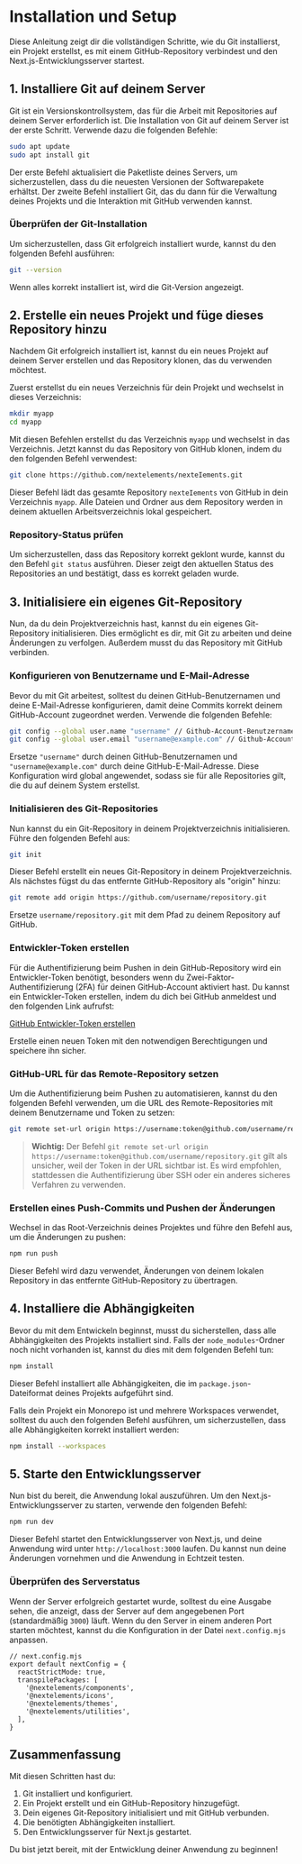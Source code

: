 # Installation und Setup

Diese Anleitung zeigt dir die vollständigen Schritte, wie du Git installierst, ein Projekt erstellst, es mit einem GitHub-Repository verbindest und den Next.js-Entwicklungsserver startest.

## 1. Installiere Git auf deinem Server

Git ist ein Versionskontrollsystem, das für die Arbeit mit Repositories auf deinem Server erforderlich ist. Die Installation von Git auf deinem Server ist der erste Schritt. Verwende dazu die folgenden Befehle:

```bash
sudo apt update
sudo apt install git
```

Der erste Befehl aktualisiert die Paketliste deines Servers, um sicherzustellen, dass du die neuesten Versionen der Softwarepakete erhältst. Der zweite Befehl installiert Git, das du dann für die Verwaltung deines Projekts und die Interaktion mit GitHub verwenden kannst.

### Überprüfen der Git-Installation

Um sicherzustellen, dass Git erfolgreich installiert wurde, kannst du den folgenden Befehl ausführen:

```bash
git --version
```

Wenn alles korrekt installiert ist, wird die Git-Version angezeigt.

## 2. Erstelle ein neues Projekt und füge dieses Repository hinzu

Nachdem Git erfolgreich installiert ist, kannst du ein neues Projekt auf deinem Server erstellen und das Repository klonen, das du verwenden möchtest.

Zuerst erstellst du ein neues Verzeichnis für dein Projekt und wechselst in dieses Verzeichnis:

```bash
mkdir myapp
cd myapp
```

Mit diesen Befehlen erstellst du das Verzeichnis `myapp` und wechselst in das Verzeichnis. Jetzt kannst du das Repository von GitHub klonen, indem du den folgenden Befehl verwendest:

```bash
git clone https://github.com/nextelements/nexteIements.git
```

Dieser Befehl lädt das gesamte Repository `nexteIements` von GitHub in dein Verzeichnis `myapp`. Alle Dateien und Ordner aus dem Repository werden in deinem aktuellen Arbeitsverzeichnis lokal gespeichert.

### Repository-Status prüfen

Um sicherzustellen, dass das Repository korrekt geklont wurde, kannst du den Befehl `git status` ausführen. Dieser zeigt den aktuellen Status des Repositories an und bestätigt, dass es korrekt geladen wurde.

## 3. Initialisiere ein eigenes Git-Repository

Nun, da du dein Projektverzeichnis hast, kannst du ein eigenes Git-Repository initialisieren. Dies ermöglicht es dir, mit Git zu arbeiten und deine Änderungen zu verfolgen. Außerdem musst du das Repository mit GitHub verbinden.

### Konfigurieren von Benutzername und E-Mail-Adresse

Bevor du mit Git arbeitest, solltest du deinen GitHub-Benutzernamen und deine E-Mail-Adresse konfigurieren, damit deine Commits korrekt deinem GitHub-Account zugeordnet werden. Verwende die folgenden Befehle:

```bash
git config --global user.name "username" // Github-Account-Benutzername
git config --global user.email "username@example.com" // Github-Account-E-Mail
```

Ersetze `"username"` durch deinen GitHub-Benutzernamen und `"username@example.com"` durch deine GitHub-E-Mail-Adresse. Diese Konfiguration wird global angewendet, sodass sie für alle Repositories gilt, die du auf deinem System erstellst.

### Initialisieren des Git-Repositories

Nun kannst du ein Git-Repository in deinem Projektverzeichnis initialisieren. Führe den folgenden Befehl aus:

```bash
git init
```

Dieser Befehl erstellt ein neues Git-Repository in deinem Projektverzeichnis. Als nächstes fügst du das entfernte GitHub-Repository als "origin" hinzu:

```bash
git remote add origin https://github.com/username/repository.git
```

Ersetze `username/repository.git` mit dem Pfad zu deinem Repository auf GitHub.

### Entwickler-Token erstellen

Für die Authentifizierung beim Pushen in dein GitHub-Repository wird ein Entwickler-Token benötigt, besonders wenn du Zwei-Faktor-Authentifizierung (2FA) für deinen GitHub-Account aktiviert hast. Du kannst ein Entwickler-Token erstellen, indem du dich bei GitHub anmeldest und den folgenden Link aufrufst:

[GitHub Entwickler-Token erstellen](https://github.com/settings/tokens/new)

Erstelle einen neuen Token mit den notwendigen Berechtigungen und speichere ihn sicher.

### GitHub-URL für das Remote-Repository setzen

Um die Authentifizierung beim Pushen zu automatisieren, kannst du den folgenden Befehl verwenden, um die URL des Remote-Repositories mit deinem Benutzername und Token zu setzen:

```bash
git remote set-url origin https://username:token@github.com/username/repository.git
```

> **Wichtig:** Der Befehl `git remote set-url origin https://username:token@github.com/username/repository.git` gilt als unsicher, weil der Token in der URL sichtbar ist. Es wird empfohlen, stattdessen die Authentifizierung über SSH oder ein anderes sicheres Verfahren zu verwenden.

### Erstellen eines Push-Commits und Pushen der Änderungen

Wechsel in das Root-Verzeichnis deines Projektes und führe den Befehl aus, um die Änderungen zu pushen:

```bash
npm run push
```

Dieser Befehl wird dazu verwendet, Änderungen von deinem lokalen Repository in das entfernte GitHub-Repository zu übertragen.

## 4. Installiere die Abhängigkeiten

Bevor du mit dem Entwickeln beginnst, musst du sicherstellen, dass alle Abhängigkeiten des Projekts installiert sind. Falls der `node_modules`-Ordner noch nicht vorhanden ist, kannst du dies mit dem folgenden Befehl tun:

```bash
npm install
```

Dieser Befehl installiert alle Abhängigkeiten, die im `package.json`-Dateiformat deines Projekts aufgeführt sind.

Falls dein Projekt ein Monorepo ist und mehrere Workspaces verwendet, solltest du auch den folgenden Befehl ausführen, um sicherzustellen, dass alle Abhängigkeiten korrekt installiert werden:

```bash
npm install --workspaces
```

## 5. Starte den Entwicklungsserver

Nun bist du bereit, die Anwendung lokal auszuführen. Um den Next.js-Entwicklungsserver zu starten, verwende den folgenden Befehl:

```js
npm run dev
```

Dieser Befehl startet den Entwicklungsserver von Next.js, und deine Anwendung wird unter `http://localhost:3000` laufen. Du kannst nun deine Änderungen vornehmen und die Anwendung in Echtzeit testen.

### Überprüfen des Serverstatus

Wenn der Server erfolgreich gestartet wurde, solltest du eine Ausgabe sehen, die anzeigt, dass der Server auf dem angegebenen Port (standardmäßig `3000`) läuft. Wenn du den Server in einem anderen Port starten möchtest, kannst du die Konfiguration in der Datei `next.config.mjs` anpassen.

```
// next.config.mjs
export default nextConfig = {
  reactStrictMode: true,
  transpilePackages: [ 
    '@nextelements/components',
    '@nextelements/icons',
    '@nextelements/themes',
    '@nextelements/utilities',
  ],
}
```

## Zusammenfassung

Mit diesen Schritten hast du:
1. Git installiert und konfiguriert.
2. Ein Projekt erstellt und ein GitHub-Repository hinzugefügt.
3. Dein eigenes Git-Repository initialisiert und mit GitHub verbunden.
4. Die benötigten Abhängigkeiten installiert.
5. Den Entwicklungsserver für Next.js gestartet.

Du bist jetzt bereit, mit der Entwicklung deiner Anwendung zu beginnen!
